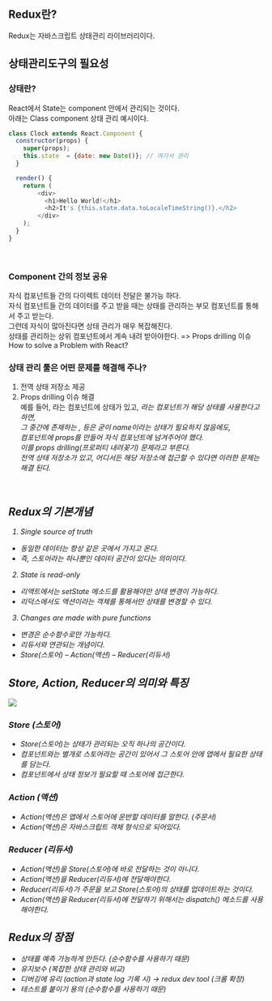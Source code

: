 ## Redux란?
Redux는 자바스크립트 상태관리 라이브러리이다.

## 상태관리도구의 필요성
### 상태란?
React에서 State는 component 안에서 관리되는 것이다.   
아래는 Class component 상태 관리 예시이다.   
```javascript
class Clock extends React.Component {
  constructor(props) {
    super(props);
    this.state  = {date: new Date()}; // 여기서 관리
  }

  render() {
    return (
        <div>
          <h1>Hello World!</h1>
          <h2>It's {this.state.data.toLocaleTimeString()}.</h2>
        </div>
    );
  }
}
```
<br/>

### Component 간의 정보 공유
자식 컴포넌트들 간의 다이렉트 데이터 전달은 불가능 하다.   
자식 컴포넌트들 간의 데이터를 주고 받을 때는 상태를 관리하는 부모 컴포넌트를 통해서 주고 받는다.   
그런데 자식이 많아진다면 상태 관리가 매우 복잡해진다.   
상태를 관리하는 상위 컴포넌트에서 계속 내려 받아야한다. => Props drilling 이슈   
How to solve a Problem with React?   

### 상태 관리 툴은 어떤 문제를 해결해 주나?
1. 전역 상태 저장소 제공   
2. Props drilling 이슈 해결   
예를 들어, <A>라는 컴포넌트에 상태가 있고, <I>라는 컴포넌트가 해당 상태를 사용한다고 하면,   
그 중간에 존재하는 <C>, <G> 등은 굳이 name이라는 상태가 필요하지 않음에도,   
컴포넌트에 props를 만들어 자식 컴포넌트에 넘겨주어야 했다.   
이를 props drilling(프로퍼티 내려꽂기) 문제라고 부른다.   
전역 상태 저장소가 있고, 어디서든 해당 저장소에 접근할 수 있다면 이러한 문제는 해결 된다.   
<br/>

## Redux의 기본개념
1. Single source of truth
* 동일한 데이터는 항상 같은 곳에서 가지고 온다.
* 즉, 스토어라는 하나뿐인 데이터 공간이 있다는 의미이다.
2. State is read-only
* 리액트에서는 setState 메소드를 활용해야만 상태 변경이 가능하다.
* 리덕스에서도 액션이라는 객체를 통해서만 상태를 변경할 수 있다.
3. Changes are made with pure functions
* 변경은 순수함수로만 가능하다.
* 리듀서와 연관되는 개념이다.
* Store(스토어) – Action(액션) – Reducer(리듀서)

## Store, Action, Reducer의 의미와 특징
<img src="https://hanamon.kr/wp-content/uploads/2021/07/%E1%84%85%E1%85%B5%E1%84%83%E1%85%A5%E1%86%A8%E1%84%89%E1%85%B3-%E1%84%89%E1%85%A1%E1%86%BC%E1%84%90%E1%85%A2%E1%84%80%E1%85%AA%E1%86%AB%E1%84%85%E1%85%B5-%E1%84%83%E1%85%A1%E1%86%AB%E1%84%80%E1%85%A8.png">
<br/>

### Store (스토어)
* Store(스토어)는 상태가 관리되는 오직 하나의 공간이다.
* 컴포넌트와는 별개로 스토어라는 공간이 있어서 그 스토어 안에 앱에서 필요한 상태를 담는다.
* 컴포넌트에서 상태 정보가 필요할 때 스토어에 접근한다.
### Action (액션)
* Action(액션)은 앱에서 스토어에 운반할 데이터를 말한다. (주문서)
* Action(액션)은 자바스크립트 객체 형식으로 되어있다.
### Reducer (리듀서)
* Action(액션)을 Store(스토어)에 바로 전달하는 것이 아니다.
* Action(액션)을 Reducer(리듀서)에 전달해야한다.
* Reducer(리듀서)가 주문을 보고 Store(스토어)의 상태를 업데이트하는 것이다.
* Action(액션)을 Reducer(리듀서)에 전달하기 위해서는 dispatch() 메소드를 사용해야한다.

## Redux의 장점
* 상태를 예측 가능하게 만든다. (순수함수를 사용하기 때문)
* 유지보수 (복잡한 상태 관리와 비교)
* 디버깅에 유리 (action과 state log 기록 시) → redux dev tool (크롬 확장)
* 테스트를 붙이기 용의 (순수함수를 사용하기 때문)